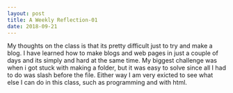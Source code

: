 ```yaml
---
layout: post
title: A Weekly Reflection-01
date: 2018-09-21
---
```



My thoughts on the class is that its pretty difficult just to try and make a blog. I have learned how to make blogs and web pages in just a couple of days and its simply and hard at the same time. My biggest challenge was when i got stuck with making a folder, but it was easy to solve since all I had to do was slash before the file.
Either way I am very exicted to see what else I can do in this class, such as programming and with html.
